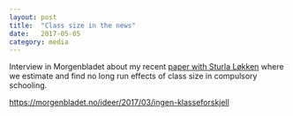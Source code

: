 ```yaml
---
layout: post
title:  "Class size in the news"
date:   2017-05-05
category: media
---
```

Interview in Morgenbladet about my recent <a href="http://leuven.economists.nl/papers/2017/03/03/class-size.html">paper with Sturla Løkken</a> where we estimate and find no long run effects of class size in compulsory schooling.

<a href="https://morgenbladet.no/ideer/2017/03/ingen-klasseforskjell">https://morgenbladet.no/ideer/2017/03/ingen-klasseforskjell</a>
